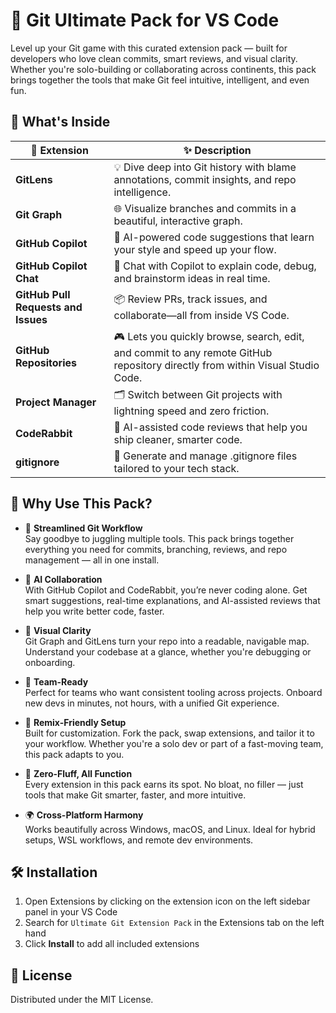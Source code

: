 # 🧩 Git Ultimate Pack for VS Code

Level up your Git game with this curated extension pack — built for developers who love clean commits, smart reviews, and visual clarity. Whether you're solo-building or collaborating across continents, this pack brings together the tools that make Git feel intuitive, intelligent, and even fun.

## 🚀 What's Inside

<table>
  <thead>
    <tr>
      <th>🔌 Extension</th>
      <th>✨ Description</th>
    </tr>
  </thead>
  <tbody>
    <tr>
      <td><strong>GitLens</strong></td>
      <td>💡 Dive deep into Git history with blame annotations, commit insights, and repo intelligence.</td>
    </tr>
    <tr>
      <td><strong>Git Graph</strong></td>
      <td>🌐 Visualize branches and commits in a beautiful, interactive graph.</td>
    </tr>
    <tr>
      <td><strong>GitHub Copilot</strong></td>
      <td>🤖 AI-powered code suggestions that learn your style and speed up your flow.</td>
    </tr>
    <tr>
      <td><strong>GitHub Copilot Chat</strong></td>
      <td>💬 Chat with Copilot to explain code, debug, and brainstorm ideas in real time.</td>
    </tr>
    <tr>
      <td><strong>GitHub Pull Requests and Issues</strong></td>
      <td>📦 Review PRs, track issues, and collaborate—all from inside VS Code.</td>
    </tr>
    <tr>
      <td><strong>GitHub Repositories</strong></td>
      <td>🎮 Lets you quickly browse, search, edit, and commit to any remote GitHub repository directly from within Visual Studio Code.</td>
    </tr>
    <tr>
      <td><strong>Project Manager</strong></td>
      <td>🗂️ Switch between Git projects with lightning speed and zero friction.</td>
    </tr>
    <tr>
      <td><strong>CodeRabbit</strong></td>
      <td>🐇 AI-assisted code reviews that help you ship cleaner, smarter code.</td>
    </tr>
    <tr>
      <td><strong>gitignore</strong></td>
      <td>🚫 Generate and manage .gitignore files tailored to your tech stack.</td>
    </tr>
  </tbody>
</table>

## 🎯 Why Use This Pack?

- 🔄 **Streamlined Git Workflow**  
  Say goodbye to juggling multiple tools. This pack brings together everything you need for commits, branching, reviews, and repo management — all in one install.

- 🤝 **AI Collaboration**  
  With GitHub Copilot and CodeRabbit, you’re never coding alone. Get smart suggestions, real-time explanations, and AI-assisted reviews that help you write better code, faster.

- 🧠 **Visual Clarity**  
  Git Graph and GitLens turn your repo into a readable, navigable map. Understand your codebase at a glance, whether you're debugging or onboarding.

- 👥 **Team-Ready**  
  Perfect for teams who want consistent tooling across projects. Onboard new devs in minutes, not hours, with a unified Git experience.

- 🧪 **Remix-Friendly Setup**  
  Built for customization. Fork the pack, swap extensions, and tailor it to your workflow. Whether you're a solo dev or part of a fast-moving team, this pack adapts to you.

- 🧰 **Zero-Fluff, All Function**  
  Every extension in this pack earns its spot. No bloat, no filler — just tools that make Git smarter, faster, and more intuitive.

- 🌍 **Cross-Platform Harmony**  
  Works beautifully across Windows, macOS, and Linux. Ideal for hybrid setups, WSL workflows, and remote dev environments.

## 🛠️ Installation

1. Open Extensions by clicking on the extension icon on the left sidebar panel in your VS Code
2. Search for `Ultimate Git Extension Pack` in the Extensions tab on the left hand
3. Click **Install** to add all included extensions

## 📄 License

Distributed under the MIT License.
